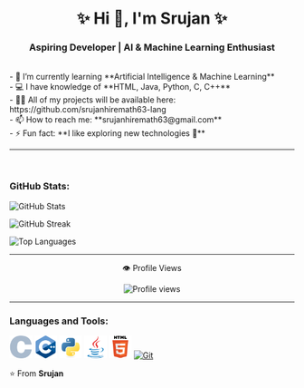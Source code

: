 <h1 align="center">✨ Hi 👋, I'm Srujan ✨</h1>
<h3 align="center">Aspiring Developer | AI & Machine Learning Enthusiast</h3>
<br>
- 🌱 I’m currently learning **Artificial Intelligence & Machine Learning**
<br>
- 💻 I have knowledge of **HTML, Java, Python, C, C++**
<br>
- 👨‍💻 All of my projects will be available here: https://github.com/srujanhiremath63-lang
<br>
- 📫 How to reach me: **srujanhiremath63@gmail.com**
<br>
- ⚡ Fun fact: **I like exploring new technologies 🚀**
<br>

---
<br>

<h3 align="left">GitHub Stats:</h3>
<p>
  <img src="https://github-readme-stats.vercel.app/api?username=srujanhiremath63-lang&show_icons=true&theme=tokyonight" alt="GitHub Stats"/>
</p>

<p>
  <img src="https://github-readme-streak-stats.herokuapp.com/?user=srujanhiremath63-lang&theme=tokyonight" alt="GitHub Streak"/>
</p>

<p>
  <img src="https://github-readme-stats.vercel.app/api/top-langs/?username=srujanhiremath63-lang&layout=compact&theme=tokyonight" alt="Top Languages"/>
</p>

---

<p align="center">👁️ Profile Views</p>
<p align="center">
  <img src="https://komarev.com/ghpvc/?username=srujanhiremath63-lang&label=Profile%20views&color=0e75b6&style=flat" alt="Profile views"/>
</p>

---
<h3 align="left">Languages and Tools:</h3>
<p align="left">
<a href="https://www.cprogramming.com/" target="_blank"><img src="https://raw.githubusercontent.com/devicons/devicon/master/icons/c/c-original.svg" alt="C" width="40" height="40"/></a>
<a href="https://www.w3schools.com/cpp/" target="_blank"><img src="https://raw.githubusercontent.com/devicons/devicon/master/icons/cplusplus/cplusplus-original.svg" alt="C++" width="40" height="40"/></a>
<a href="https://www.python.org" target="_blank"><img src="https://raw.githubusercontent.com/devicons/devicon/master/icons/python/python-original.svg" alt="Python" width="40" height="40"/></a>
<a href="https://www.java.com" target="_blank"><img src="https://raw.githubusercontent.com/devicons/devicon/master/icons/java/java-original.svg" alt="Java" width="40" height="40"/></a>
<a href="https://www.w3.org/html/" target="_blank"><img src="https://raw.githubusercontent.com/devicons/devicon/master/icons/html5/html5-original-wordmark.svg" alt="HTML" width="40" height="40"/></a>
<a href="https://git-scm.com/" target="_blank"><img src="https://www.vectorlogo.zone/logos/git-scm/git-scm-icon.svg" alt="Git" width="40" height="40"/></a>
</p>


⭐️ From **Srujan**
